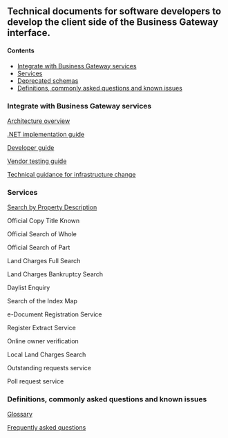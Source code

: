 ## Technical documents for software developers to develop the client side of the Business Gateway interface.

#### Contents
- [Integrate with Business Gateway services](#integrate-with-Business-Gateway-services)
- [Services](#services)
- [Deprecated schemas](#deprecated-schemas)
- [Definitions, commonly asked questions and known issues](#definitions-commonly-asked-questions-and-known-issues)

### Integrate with Business Gateway services
[Architecture overview](pages/integrate/ARCH_OVER.md)

[.NET implementation guide](pages/integrate/NET_IMPL.md)

[Developer guide](pages/integrate/DEV_GUIDE.md)

[Vendor testing guide](pages/integrate/VENDOR_TEST_GUIDE.md)

[Technical guidance for infrastructure change](pages/integrate/TECH_GUIDE.md)

### Services
[Search by Property Description](pages/services/EPD.md)

Official Copy Title Known

Official Search of Whole

Official Search of Part

Land Charges Full Search

Land Charges Bankruptcy Search

Daylist Enquiry

Search of the Index Map

e-Document Registration Service

Register Extract Service

Online owner verification

Local Land Charges Search

Outstanding requests service

Poll request service

### Definitions, commonly asked questions and known issues	
[Glossary](pages/definitions/GLOSSARY.md)

[Frequently asked questions](pages/definitions/FAQ.md)

